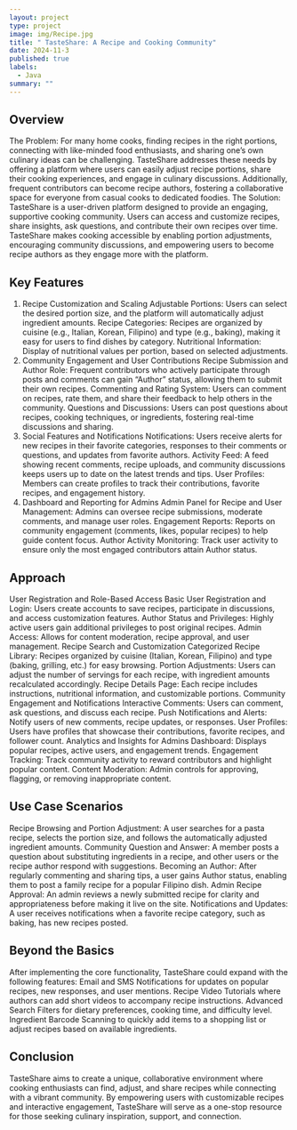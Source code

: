 ```yaml
---
layout: project
type: project
image: img/Recipe.jpg
title: " TasteShare: A Recipe and Cooking Community"
date: 2024-11-3
published: true
labels:
  - Java
summary: ""
---
```


## Overview
The Problem: For many home cooks, finding recipes in the right portions, connecting with like-minded food enthusiasts, and sharing one’s own culinary ideas can be challenging. TasteShare addresses these needs by offering a platform where users can easily adjust recipe portions, share their cooking experiences, and engage in culinary discussions. Additionally, frequent contributors can become recipe authors, fostering a collaborative space for everyone from casual cooks to dedicated foodies.
The Solution: TasteShare is a user-driven platform designed to provide an engaging, supportive cooking community. Users can access and customize recipes, share insights, ask questions, and contribute their own recipes over time. TasteShare makes cooking accessible by enabling portion adjustments, encouraging community discussions, and empowering users to become recipe authors as they engage more with the platform.

## Key Features
1. Recipe Customization and Scaling
Adjustable Portions: Users can select the desired portion size, and the platform will automatically adjust ingredient amounts.
Recipe Categories: Recipes are organized by cuisine (e.g., Italian, Korean, Filipino) and type (e.g., baking), making it easy for users to find dishes by category.
Nutritional Information: Display of nutritional values per portion, based on selected adjustments.
2. Community Engagement and User Contributions
Recipe Submission and Author Role: Frequent contributors who actively participate through posts and comments can gain “Author” status, allowing them to submit their own recipes.
Commenting and Rating System: Users can comment on recipes, rate them, and share their feedback to help others in the community.
Questions and Discussions: Users can post questions about recipes, cooking techniques, or ingredients, fostering real-time discussions and sharing.
3. Social Features and Notifications
Notifications: Users receive alerts for new recipes in their favorite categories, responses to their comments or questions, and updates from favorite authors.
Activity Feed: A feed showing recent comments, recipe uploads, and community discussions keeps users up to date on the latest trends and tips.
User Profiles: Members can create profiles to track their contributions, favorite recipes, and engagement history.
4. Dashboard and Reporting for Admins
Admin Panel for Recipe and User Management: Admins can oversee recipe submissions, moderate comments, and manage user roles.
Engagement Reports: Reports on community engagement (comments, likes, popular recipes) to help guide content focus.
Author Activity Monitoring: Track user activity to ensure only the most engaged contributors attain Author status.

## Approach
User Registration and Role-Based Access
Basic User Registration and Login: Users create accounts to save recipes, participate in discussions, and access customization features.
Author Status and Privileges: Highly active users gain additional privileges to post original recipes.
Admin Access: Allows for content moderation, recipe approval, and user management.
Recipe Search and Customization
Categorized Recipe Library: Recipes organized by cuisine (Italian, Korean, Filipino) and type (baking, grilling, etc.) for easy browsing.
Portion Adjustments: Users can adjust the number of servings for each recipe, with ingredient amounts recalculated accordingly.
Recipe Details Page: Each recipe includes instructions, nutritional information, and customizable portions.
Community Engagement and Notifications
Interactive Comments: Users can comment, ask questions, and discuss each recipe.
Push Notifications and Alerts: Notify users of new comments, recipe updates, or responses.
User Profiles: Users have profiles that showcase their contributions, favorite recipes, and follower count.
Analytics and Insights for Admins
Dashboard: Displays popular recipes, active users, and engagement trends.
Engagement Tracking: Track community activity to reward contributors and highlight popular content.
Content Moderation: Admin controls for approving, flagging, or removing inappropriate content.

## Use Case Scenarios
Recipe Browsing and Portion Adjustment: A user searches for a pasta recipe, selects the portion size, and follows the automatically adjusted ingredient amounts.
Community Question and Answer: A member posts a question about substituting ingredients in a recipe, and other users or the recipe author respond with suggestions.
Becoming an Author: After regularly commenting and sharing tips, a user gains Author status, enabling them to post a family recipe for a popular Filipino dish.
Admin Recipe Approval: An admin reviews a newly submitted recipe for clarity and appropriateness before making it live on the site.
Notifications and Updates: A user receives notifications when a favorite recipe category, such as baking, has new recipes posted.

## Beyond the Basics
After implementing the core functionality, TasteShare could expand with the following features:
Email and SMS Notifications for updates on popular recipes, new responses, and user mentions.
Recipe Video Tutorials where authors can add short videos to accompany recipe instructions.
Advanced Search Filters for dietary preferences, cooking time, and difficulty level.
Ingredient Barcode Scanning to quickly add items to a shopping list or adjust recipes based on available ingredients.

## Conclusion
TasteShare aims to create a unique, collaborative environment where cooking enthusiasts can find, adjust, and share recipes while connecting with a vibrant community. By empowering users with customizable recipes and interactive engagement, TasteShare will serve as a one-stop resource for those seeking culinary inspiration, support, and connection.




